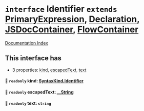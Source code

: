 # `interface` Identifier `extends` [PrimaryExpression](../interface.PrimaryExpression/README.md), [Declaration](../interface.Declaration/README.md), [JSDocContainer](../interface.JSDocContainer/README.md), [FlowContainer](../interface.FlowContainer/README.md)

[Documentation Index](../README.md)

## This interface has

- 3 properties:
[kind](#-readonly-kind-syntaxkindidentifier),
[escapedText](#-readonly-escapedtext-string),
[text](#-readonly-text-string)


#### 📄 `readonly` kind: [SyntaxKind.Identifier](../enum.SyntaxKind/README.md#identifier--80)



#### 📄 `readonly` escapedText: [\_\_String](../type.__String/README.md)



#### 📄 `readonly` text: `string`



